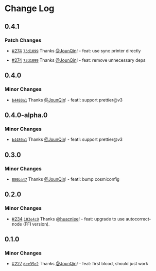 # Change Log

## 0.4.1

### Patch Changes

- [#274](https://github.com/un-ts/prettier/pull/274) [`73d1099`](https://github.com/un-ts/prettier/commit/73d109967b6450332d705d5441173bcfb2c8ae05) Thanks [@JounQin](https://github.com/JounQin)! - feat: use sync printer directly

- [#274](https://github.com/un-ts/prettier/pull/274) [`73d1099`](https://github.com/un-ts/prettier/commit/73d109967b6450332d705d5441173bcfb2c8ae05) Thanks [@JounQin](https://github.com/JounQin)! - feat: remove unnecessary deps

## 0.4.0

### Minor Changes

- [`b4480a1`](https://github.com/un-ts/prettier/commit/b4480a1ba0e94b697cf4637a158b388dc28a9bc0) Thanks [@JounQin](https://github.com/JounQin)! - feat!: support prettier@v3

## 0.4.0-alpha.0

### Minor Changes

- [`b4480a1`](https://github.com/un-ts/prettier/commit/b4480a1ba0e94b697cf4637a158b388dc28a9bc0) Thanks [@JounQin](https://github.com/JounQin)! - feat!: support prettier@v3

## 0.3.0

### Minor Changes

- [`880ba47`](https://github.com/un-ts/prettier/commit/880ba47a6c9f1891af2d6cc893585e5f186f3a3f) Thanks [@JounQin](https://github.com/JounQin)! - feat!: bump cosmiconfig

## 0.2.0

### Minor Changes

- [#234](https://github.com/un-ts/prettier/pull/234) [`103e4c0`](https://github.com/un-ts/prettier/commit/103e4c0770dc2a4cba54c1798abcd26f9a5e8908) Thanks [@huacnlee](https://github.com/huacnlee)! - feat: upgrade to use autocorrect-node (FFI version).

## 0.1.0

### Minor Changes

- [#227](https://github.com/un-ts/prettier/pull/227) [`dee35e2`](https://github.com/un-ts/prettier/commit/dee35e2b44819ad20b8d3fcd09c01cda5c12f936) Thanks [@JounQin](https://github.com/JounQin)! - feat: first blood, should just work
